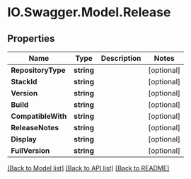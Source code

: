 # IO.Swagger.Model.Release
## Properties

Name | Type | Description | Notes
------------ | ------------- | ------------- | -------------
**RepositoryType** | **string** |  | [optional] 
**StackId** | **string** |  | [optional] 
**Version** | **string** |  | [optional] 
**Build** | **string** |  | [optional] 
**CompatibleWith** | **string** |  | [optional] 
**ReleaseNotes** | **string** |  | [optional] 
**Display** | **string** |  | [optional] 
**FullVersion** | **string** |  | [optional] 

[[Back to Model list]](../README.md#documentation-for-models) [[Back to API list]](../README.md#documentation-for-api-endpoints) [[Back to README]](../README.md)


